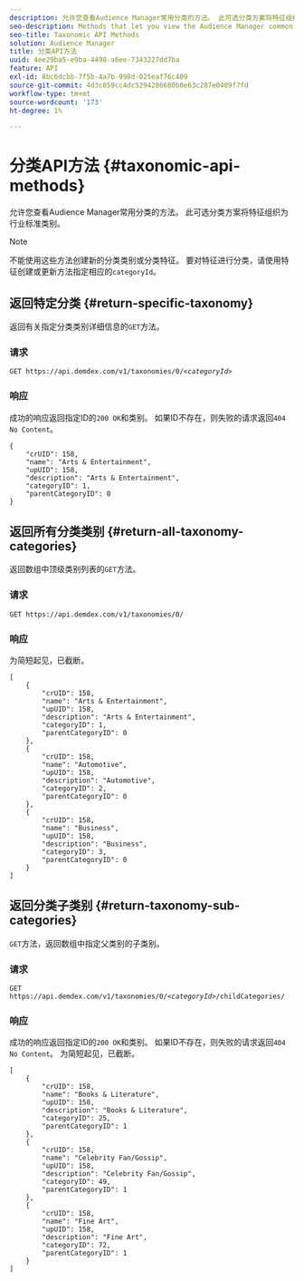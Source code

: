 ```yaml
---
description: 允许您查看Audience Manager常用分类的方法。 此可选分类方案将特征组织为行业标准类别。
seo-description: Methods that let you view the Audience Manager common taxonomy. This optional classification scheme organizes traits into industry standard categories.
seo-title: Taxonomic API Methods
solution: Audience Manager
title: 分类API方法
uuid: 4ee29ba5-e9ba-4498-a6ee-7343227dd7ba
feature: API
exl-id: 8bc6dcbb-7f5b-4a7b-998d-025eaf76c409
source-git-commit: 4d3c859cc4dc5294286680b0e63c287e0409f7fd
workflow-type: tm+mt
source-wordcount: '173'
ht-degree: 1%

---
```


# 分类API方法 {#taxonomic-api-methods}

允许您查看Audience Manager常用分类的方法。 此可选分类方案将特征组织为行业标准类别。

<!-- c_rest_api_taxonomy.xml -->

>[!NOTE]
>
>不能使用这些方法创建新的分类类别或分类特征。 要对特征进行分类，请使用特征创建或更新方法指定相应的`categoryId`。

## 返回特定分类 {#return-specific-taxonomy}

返回有关指定分类类别详细信息的`GET`方法。

<!-- r_rest_api_taxonomy.xml -->

### 请求

`GET https://api.demdex.com/v1/taxonomies/0/`*`<categoryId>`*

### 响应

成功的响应返回指定ID的`200 OK`和类别。 如果ID不存在，则失败的请求返回`404 No Content`。

```
{
    "crUID": 158,
    "name": "Arts & Entertainment",
    "upUID": 158,
    "description": "Arts & Entertainment",
    "categoryID": 1,
    "parentCategoryID": 0
}
```

## 返回所有分类类别 {#return-all-taxonomy-categories}

返回数组中顶级类别列表的`GET`方法。

<!-- r_rest_api_taxonomies.xml -->

### 请求

`GET https://api.demdex.com/v1/taxonomies/0/`

### 响应

为简短起见，已截断。

```
[
    {
        "crUID": 158,
        "name": "Arts & Entertainment",
        "upUID": 158,
        "description": "Arts & Entertainment",
        "categoryID": 1,
        "parentCategoryID": 0
    },
    {
        "crUID": 158,
        "name": "Automotive",
        "upUID": 158,
        "description": "Automotive",
        "categoryID": 2,
        "parentCategoryID": 0
    },
    {
        "crUID": 158,
        "name": "Business",
        "upUID": 158,
        "description": "Business",
        "categoryID": 3,
        "parentCategoryID": 0
    }
]
```

## 返回分类子类别 {#return-taxonomy-sub-categories}

`GET`方法，返回数组中指定父类别的子类别。

<!-- r_rest_api_taxonomy_sub.xml -->

### 请求

`GET https://api.demdex.com/v1/taxonomies/0/`*`<categoryId>`*`/childCategories/`

### 响应

成功的响应返回指定ID的`200 OK`和类别。 如果ID不存在，则失败的请求返回`404 No Content`。 为简短起见，已截断。

```
[
    {
        "crUID": 158,
        "name": "Books & Literature",
        "upUID": 158,
        "description": "Books & Literature",
        "categoryID": 25,
        "parentCategoryID": 1
    },
    {
        "crUID": 158,
        "name": "Celebrity Fan/Gossip",
        "upUID": 158,
        "description": "Celebrity Fan/Gossip",
        "categoryID": 49,
        "parentCategoryID": 1
    },
    {
        "crUID": 158,
        "name": "Fine Art",
        "upUID": 158,
        "description": "Fine Art",
        "categoryID": 72,
        "parentCategoryID": 1
    }
]
```
